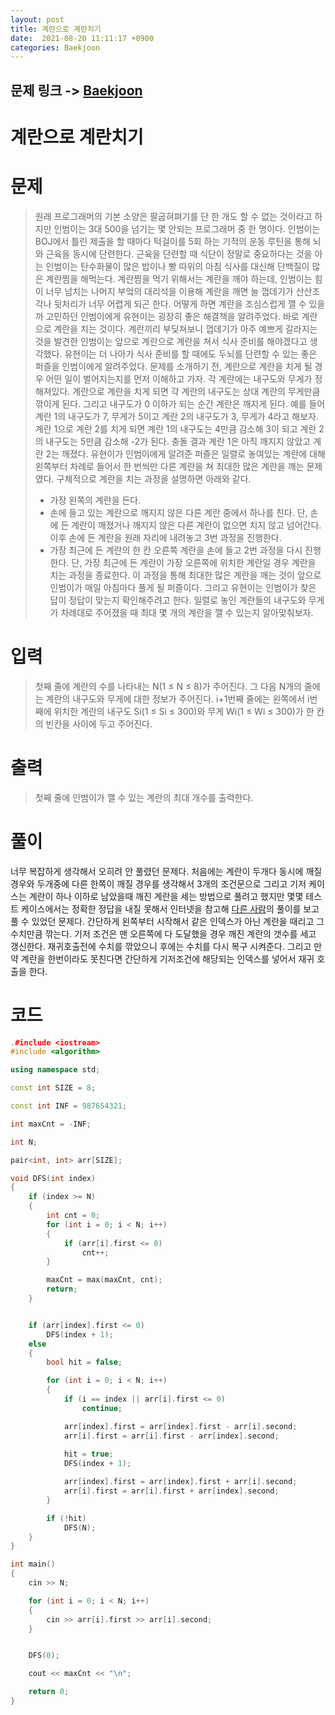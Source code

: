 ```yaml
---
layout: post
title: 계란으로 계란치기
date:  2021-08-20 11:11:17 +0900
categories: Baekjoon
---
```


## 문제 링크 -> [Baekjoon](https://www.acmicpc.net/problem/16987)
# 계란으로 계란치기

# 문제
> 원래 프로그래머의 기본 소양은 팔굽혀펴기를 단 한 개도 할 수 없는 것이라고 하지만 인범이는 3대 500을 넘기는 몇 안되는 프로그래머 중 한 명이다. 인범이는 BOJ에서 틀린 제출을 할 때마다 턱걸이를 5회 하는 기적의 운동 루틴을 통해 뇌와 근육을 동시에 단련한다. 근육을 단련할 때 식단이 정말로 중요하다는 것을 아는 인범이는 탄수화물이 많은 밥이나 빵 따위의 아침 식사를 대신해 단백질이 많은 계란찜을 해먹는다. 계란찜을 먹기 위해서는 계란을 깨야 하는데, 인범이는 힘이 너무 넘치는 나머지 부엌의 대리석을 이용해 계란을 깨면 늘 껍데기가 산산조각나 뒷처리가 너무 어렵게 되곤 한다. 어떻게 하면 계란을 조심스럽게 깰 수 있을까 고민하던 인범이에게 유현이는 굉장히 좋은 해결책을 알려주었다. 바로 계란으로 계란을 치는 것이다. 계란끼리 부딪쳐보니 껍데기가 아주 예쁘게 갈라지는 것을 발견한 인범이는 앞으로 계란으로 계란을 쳐서 식사 준비를 해야겠다고 생각했다. 유현이는 더 나아가 식사 준비를 할 때에도 두뇌를 단련할 수 있는 좋은 퍼즐을 인범이에게 알려주었다. 문제를 소개하기 전, 계란으로 계란을 치게 될 경우 어떤 일이 벌어지는지를 먼저 이해하고 가자. 각 계란에는 내구도와 무게가 정해져있다. 계란으로 계란을 치게 되면 각 계란의 내구도는 상대 계란의 무게만큼 깎이게 된다. 그리고 내구도가 0 이하가 되는 순간 계란은 깨지게 된다. 예를 들어 계란 1의 내구도가 7, 무게가 5이고 계란 2의 내구도가 3, 무게가 4라고 해보자. 계란 1으로 계란 2를 치게 되면 계란 1의 내구도는 4만큼 감소해 3이 되고 계란 2의 내구도는 5만큼 감소해 -2가 된다. 충돌 결과 계란 1은 아직 깨지지 않았고 계란 2는 깨졌다. 유현이가 인범이에게 알려준 퍼즐은 일렬로 놓여있는 계란에 대해 왼쪽부터 차례로 들어서 한 번씩만 다른 계란을 쳐 최대한 많은 계란을 깨는 문제였다. 구체적으로 계란을 치는 과정을 설명하면 아래와 같다.
> - 가장 왼쪽의 계란을 든다.
> - 손에 들고 있는 계란으로 깨지지 않은 다른 계란 중에서 하나를 친다. 단, 손에 든 계란이 깨졌거나 깨지지 않은 다른 계란이 없으면 치지 않고 넘어간다. 이후 손에 든 계란을 원래 자리에 내려놓고 3번 과정을 진행한다.
> - 가장 최근에 든 계란의 한 칸 오른쪽 계란을 손에 들고 2번 과정을 다시 진행한다. 단, 가장 최근에 든 계란이 가장 오른쪽에 위치한 계란일 경우 계란을 치는 과정을 종료한다.
> 이 과정을 통해 최대한 많은 계란을 깨는 것이 앞으로 인범이가 매일 아침마다 풀게 될 퍼즐이다. 그리고 유현이는 인범이가 찾은 답이 정답이 맞는지 확인해주려고 한다. 일렬로 놓인 계란들의 내구도와 무게가 차례대로 주어졌을 때 최대 몇 개의 계란을 깰 수 있는지 알아맞춰보자.

# 입력
> 첫째 줄에 계란의 수를 나타내는 N(1 ≤ N ≤ 8)가 주어진다. 그 다음 N개의 줄에는 계란의 내구도와 무게에 대한 정보가 주어진다. i+1번째 줄에는 왼쪽에서 i번째에 위치한 계란의 내구도 Si(1 ≤ Si ≤ 300)와 무게 Wi(1 ≤ Wi ≤ 300)가 한 칸의 빈칸을 사이에 두고 주어진다.

# 출력
> 첫째 줄에 인범이가 깰 수 있는 계란의 최대 개수를 출력한다.

# 풀이
너무 복잡하게 생각해서 오히려 안 풀렸던 문제다. 처음에는 계란이 두개다 동시에 깨질경우와 두개중에 다른 한쪽이 깨질 경우를 생각해서 3개의 조건문으로 그리고 기저 케이스는 계란이 하나 이하로 남았을때 깨진 계란을 세는 방법으로 풀려고 했지만 몇몇 테스트 케이스에서는 정확한 정답을 내질 못해서 인터넷을 참고해 [다른 사람](https://yabmoons.tistory.com/261)의 풀이를 보고 풀 수 있었던 문제다.
간단하게 왼쪽부터 시작해서 같은 인덱스가 아닌 계란을 때리고 그 수치만큼 깎는다. 기저 조건은 맨 오른쪽에 다 도달했을 경우 깨진 계란의 갯수를 세고 갱신한다. 재귀호출전에 수치를 깎았으니 후에는 수치를 다시 복구 시켜준다. 그리고 만약 계란을 한번이라도 못친다면 간단하게 기저조건에 해당되는 인덱스를 넣어서 재귀 호출을 한다.

# 코드
```c++
.#include <iostream>
#include <algorithm>

using namespace std;

const int SIZE = 8;

const int INF = 987654321;

int maxCnt = -INF;

int N;

pair<int, int> arr[SIZE];

void DFS(int index)
{
	if (index >= N)
	{
		int cnt = 0;
		for (int i = 0; i < N; i++)
		{
			if (arr[i].first <= 0)
				cnt++;
		}

		maxCnt = max(maxCnt, cnt);
		return;
	}


	if (arr[index].first <= 0)
		DFS(index + 1);
	else
	{
		bool hit = false;

		for (int i = 0; i < N; i++)
		{
			if (i == index || arr[i].first <= 0)
				continue;

			arr[index].first = arr[index].first - arr[i].second;
			arr[i].first = arr[i].first - arr[index].second;
			
			hit = true;
			DFS(index + 1);

			arr[index].first = arr[index].first + arr[i].second;
			arr[i].first = arr[i].first + arr[index].second;
		}

		if (!hit)
			DFS(N);
	}
}

int main()
{
	cin >> N;

	for (int i = 0; i < N; i++)
	{
		cin >> arr[i].first >> arr[i].second;
	}


	DFS(0);

	cout << maxCnt << "\n";

	return 0;
}
```